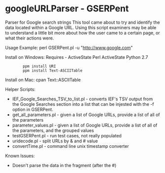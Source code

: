 # googleURLParser - GSERPent
Parser for Google search strings
This tool came about to try and identify the data located within a Google URL.
Using this script examiners may be able to understand a little bit more about how the user came to a certain page, or what their actions were. 

Usage Example:
perl GSERPent.pl -u "http://www.google.com"


Install on Windows:
Requires -  ActiveState Perl
            ActiveState Python 2.7

            ppm install URI
            ppm install Text-ASCIITable

Install on Mac:
cpan Text::ASCIITable

Helper Scripts:
* IEF_Google_Searches_TSV_to_list.pl - converts IEF's TSV output from the Google Searches section into a list that can be injested with the -f option in GSERPent.
* get_all_parameters.pl - given a list of Google URLs, provide a list of all of the parameters
* parameter_values.pl - given a list of Google URLs, provide a list of all of the parameters, and the grouped values
* testGSERPent.pl - run test cases, not really populated
* uridecode.pl - split URLs by & and # value
* convertTime.pl - command line unix timestamp converter


Known Issues: 
* Doesn't parse the data in the fragment (after the #)

